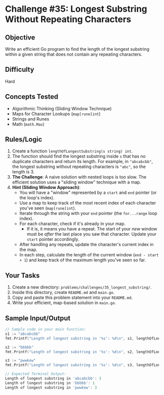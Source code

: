 # Challenge #35: Longest Substring Without Repeating Characters

## Objective
Write an efficient Go program to find the length of the longest substring within a given string that does not contain any repeating characters.

## Difficulty
Hard

## Concepts Tested
* Algorithmic Thinking (Sliding Window Technique)
* Maps for Character Lookups (`map[rune]int`)
* Strings and Runes
* Math (`math.Max`)

## Rules/Logic
1.  Create a function `lengthOfLongestSubstring(s string) int`.
2.  The function should find the longest substring inside `s` that has no duplicate characters and return its length. For example, in `"abcabcbb"`, the longest substring without repeating characters is `"abc"`, so the length is 3.
3.  **The Challenge**: A naive solution with nested loops is too slow. The efficient solution uses a "sliding window" technique with a map.
4.  **Hint (Sliding Window Approach)**:
    * You will have a "window" represented by a `start` and `end` pointer (or the loop's index).
    * Use a map to keep track of the most recent index of each character you've seen (`map[rune]int`).
    * Iterate through the string with your `end` pointer (the `for...range` loop index).
    * For each character, check if it's already in your map.
        * If it is, it means you have a repeat. The start of your *new* window must be *after* the last place you saw that character. Update your `start` pointer accordingly.
    * After handling any repeats, update the character's current index in the map.
    * In each step, calculate the length of the current window (`end - start + 1`) and keep track of the maximum length you've seen so far.

## Your Tasks
1.  Create a new directory: `problems/challenges/35_longest_substring/`.
2.  Inside this directory, create `README.md` and `main.go`.
3.  Copy and paste this problem statement into your `README.md`.
4.  Write your efficient, map-based solution in `main.go`.

## Sample Input/Output

```go
// Sample code in your main function:
s1 := "abcabcbb"
fmt.Printf("Length of longest substring in '%s': %d\n", s1, lengthOfLongestSubstring(s1))

s2 := "bbbbb"
fmt.Printf("Length of longest substring in '%s': %d\n", s2, lengthOfLongestSubstring(s2))

s3 := "pwwkew"
fmt.Printf("Length of longest substring in '%s': %d\n", s3, lengthOfLongestSubstring(s3))

// Expected Terminal Output:
Length of longest substring in 'abcabcbb': 3
Length of longest substring in 'bbbbb': 1
Length of longest substring in 'pwwkew': 3